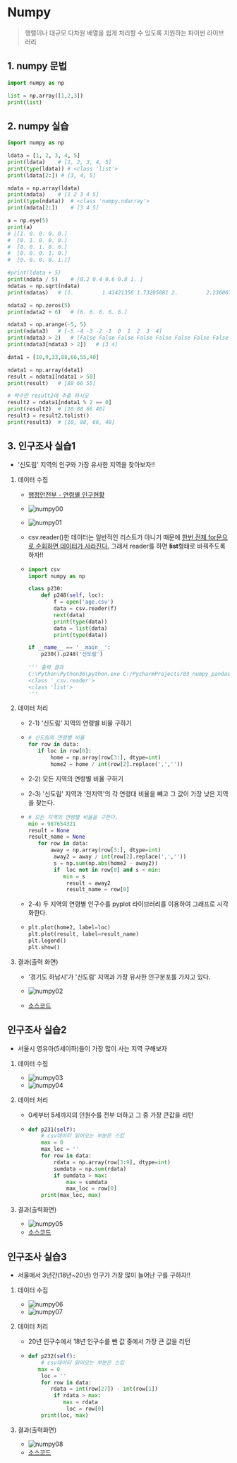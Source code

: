 # Numpy

> 행렬이나 대규모 다차원 배열을 쉽게 처리할 수 있도록 지원하는 파이썬 라이브러리



## 1. numpy 문법

```python
import numpy as np

list = np.array([1,2,3])
print(list)
```



## 2. numpy 실습

```python
import numpy as np

ldata = [1, 2, 3, 4, 5]
print(ldata)    # [1, 2, 3, 4, 5]
print(type(ldata)) # <class 'list'>
print(ldata[2:]) # [3, 4, 5]

ndata = np.array(ldata)
print(ndata)    # [1 2 3 4 5]
print(type(ndata))  # <class 'numpy.ndarray'>
print(ndata[2:])    # [3 4 5]

a = np.eye(5)
print(a)   
# [[1. 0. 0. 0. 0.]
#  [0. 1. 0. 0. 0.]
#  [0. 0. 1. 0. 0.]
#  [0. 0. 0. 1. 0.]
#  [0. 0. 0. 0. 1.]]

#print(ldata + 5)
print(ndata / 5)    # [0.2 0.4 0.6 0.8 1. ]
ndatas = np.sqrt(ndata)
print(ndatas)   # [1.         1.41421356 1.73205081 2.         2.23606798]

ndata2 = np.zeros(5)
print(ndata2 + 6)   # [6. 6. 6. 6. 6.]

ndata3 = np.arange(-5, 5)
print(ndata3)   # [-5 -4 -3 -2 -1  0  1  2  3  4]
print(ndata3 > 2)   # [False False False False False False False False  True  True]
print(ndata3[ndata3 > 2])   # [3 4]

data1 = [10,9,33,88,66,55,40]

ndata1 = np.array(data1)
result = ndata1[ndata1 > 50]
print(result)   # [88 66 55]

# 짝수만 result2에 추츨 하시오
result2 = ndata1[ndata1 % 2 == 0]
print(result2)  # [10 88 66 40]
result3 = result2.tolist()
print(result3)  # [10, 88, 66, 40]
```





## 3. 인구조사 실습1

- '신도림' 지역의 인구와 가장 유사한 지역을 찾아보자!!

  

1. 데이터 수집

   - [행정안전부 - 연령별 인구현황](https://jumin.mois.go.kr/index.jsp)

   - ![numpy00](md-images/numpy00.JPG)

   - ![numpy01](md-images/numpy01.JPG)

   - csv.reader()한 데이터는 일반적인 리스트가 아니기 때문에 <u>한번 전체 for문으로 순회하면 데이터가 사라진다.</u> 그래서 reader를 하면 **list**형태로 바꿔주도록 하자!!

   - ```python
     import csv
     import numpy as np
     
     class p230:
         def p248(self, loc):
             f = open('age.csv')
             data = csv.reader(f)
             next(data)
             print(type(data))
             data = list(data)
             print(type(data))
     
     if __name__ == '__main__':
         p230().p248('신도림')
         
     ''' 출력 결과
     C:\Python\Python36\python.exe C:/PycharmProjects/03_numpy_pandas/numpan/p230.py
     <class '_csv.reader'>
     <class 'list'>
     '''
     ```

2. 데이터 처리

   - 2-1) '신도림' 지역의 연령별 비율 구하기

   - ```python
     # 신도림의 연령별 비율
     for row in data:
     	if loc in row[0]:
     		home = np.array(row[3:], dtype=int)
     		home2 = home / int(row[2].replace(',',''))
     ```

   - 2-2) 모든 지역의 연령별 비율 구하기

   - 2-3) '신도림' 지역과 '전지역'의 각 연령대 비율을 빼고 그 값이 가장 낮은 지역을 찾는다.

   - ```python
     # 모든 지역의 연령별 비율을 구한다.
     min = 987654321
     result = None
     result_name = None
     	for row in data:
     		away = np.array(row[3:], dtype=int)
             away2 = away / int(row[2].replace(',',''))
             s = np.sum(np.abs(home2 - away2))
             if  loc not in row[0] and s < min:
             	min = s
                 result = away2
                 result_name = row[0]
     ```

   - 2-4) 두 지역의 연령별 인구수를 pyplot 라이브러리를 이용하여 그래프로 시각화한다.

   - ```python
     plt.plot(home2, label=loc)
     plt.plot(result, label=result_name)
     plt.legend()
     plt.show()
     ```

3. 결과(출력 화면)

   - '경기도 하남시'가 '신도림' 지역과 가장 유사한 인구분포를 가지고 있다. 

   - ![numpy02](md-images/numpy02.JPG)
   - [소스코드](./p230.py)





## 인구조사 실습2

- 서울시 영유아(5세이하)들이 가장 많이 사는 지역 구해보자



1. 데이터 수집

   - ![numpy03](md-images/numpy03.JPG)
   - ![numpy04](md-images/numpy04.JPG)

2. 데이터 처리

   - 0세부터 5세까지의 인원수를 전부 더하고 그 중 가장 큰값을 리턴

   - ```python
     def p231(self):
         # csv데이터 읽어오는 부분은 스킵
         max = 0
         max_loc = ''
         for row in data:
             rdata = np.array(row[3:9], dtype=int)
             sumdata = np.sum(rdata)
             if sumdata > max:
                 max = sumdata
                 max_loc = row[0]
         print(max_loc, max)
     ```

3. 결과(출력화면)

   - ![numpy05](md-images/numpy05.JPG)
   - [소스코드](./p230.py)



## 인구조사 실습3

- 서울에서 3년간(18년~20년) 인구가 가장 많이 늘어난 구를 구하자!!



1. 데이터 수집

   - ![numpy06](md-images/numpy06.JPG)
   - ![numpy07](md-images/numpy07.JPG)

2. 데이터 처리

   - 20년 인구수에서 18년 인구수를 뺀 값 중에서 가장 큰 값을 리턴

   - ```python
     def p232(self):
         # csv데이터 읽어오는 부분은 스킵
     	max = 0
         loc = ''
         for row in data:
         	rdata = int(row[27]) - int(row[1])
             if rdata > max:
             	max = rdata
                 loc = row[0]
         print(loc, max)
     ```

3. 결과(출력화면)

   - ![numpy08](md-images/numpy08.JPG)
   - [소스코드](./p230.py)
